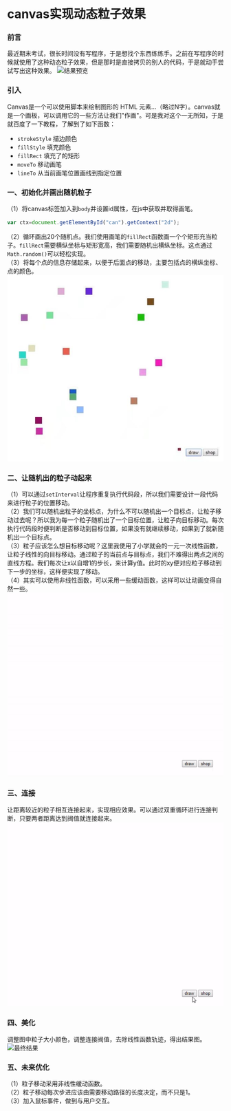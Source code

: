 # canvas实现动态粒子效果

### 前言
最近期末考试，很长时间没有写程序，于是想找个东西练练手。之前在写程序的时候就使用了这种动态粒子效果，但是那时是直接拷贝的别人的代码，于是就动手尝试写出这种效果。
![](https://github.com/printlin/images/blob/master/dynamicPoint/1.gif "结果预览")

### 引入
Canvas是一个可以使用脚本来绘制图形的 HTML 元素...（略过N字）。canvas就是一个画板，可以调用它的一些方法让我们"作画"。可是我对这个一无所知，于是就百度了一下教程，了解到了如下函数：
* ``strokeStyle`` 描边颜色
* ``fillStyle``  填充颜色
* ``fillRect``  填充了的矩形
* ``moveTo``  移动画笔
* ``lineTo``  从当前画笔位置画线到指定位置

### 一、初始化并画出随机粒子
（1）将canvas标签加入到``body``并设置id属性，在js中获取并取得画笔。
```javascript
var ctx=document.getElementById("can").getContext("2d");
```
（2）循环画出20个随机点。我们使用画笔的``fillRect``函数画一个个矩形充当粒子。``fillRect``需要横纵坐标与矩形宽高，我们需要随机出横纵坐标。这点通过``Math.random()``可以轻松实现。<br>
（3）将每个点的信息存储起来，以便于后面点的移动，主要包括点的横纵坐标、点的颜色。
![](https://github.com/printlin/images/blob/master/dynamicPoint/psb.jpg "随机点")

### 二、让随机出的粒子动起来
（1）可以通过``setInterval``让程序重复执行代码段，所以我们需要设计一段代码来进行粒子的位置移动。<br>
（2）我们可以随机出粒子的坐标点，为什么不可以随机出一个目标点，让粒子移动过去呢？所以我为每一个粒子随机出了一个目标位置，让粒子向目标移动。每次执行代码段时便判断是否移动到目标位置，如果没有就继续移动，如果到了就新随机出一个目标点。<br>
（3）粒子应该怎么想目标移动呢？这里我使用了小学就会的一元一次线性函数，让粒子线性的向目标移动。通过粒子的当前点与目标点，我们不难得出两点之间的直线方程。我们每次让x以自增1的步长，来计算y值。此时的xy便对应粒子移动到下一步的坐标，这样便实现了移动。<br>
（4）其实可以使用非线性函数，可以采用一些缓动函数，这样可以让动画变得自然一些。
![](https://github.com/printlin/images/blob/master/dynamicPoint/2.gif "粒子按指定的线性函数移动")

### 三、连接
让距离较近的粒子相互连接起来，实现相应效果。可以通过双重循环进行连接判断，只要两者距离达到阀值就连接起来。
![](https://github.com/printlin/images/blob/master/dynamicPoint/3.gif "两两链接")

### 四、美化
调整图中粒子大小颜色，调整连接阀值，去除线性函数轨迹，得出结果图。
![](https://github.com/printlin/images/blob/master/dynamicPoint/1.gif "最终结果")


### 五、未来优化
（1）粒子移动采用非线性缓动函数。<br>
（2）粒子移动每次步进应该由需要移动路径的长度决定，而不只是1。<br>
（3）加入鼠标事件，做到与用户交互。<br>
